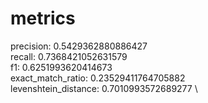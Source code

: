 # metrics
precision: 0.5429362880886427 \
recall: 0.7368421052631579 \
f1: 0.6251993620414673 \
exact_match_ratio: 0.23529411764705882 \
levenshtein_distance: 0.7010993572689277 \
